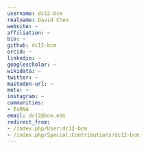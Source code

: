 ```yaml
---
username: dc12-bcm
realname: David Chen
website: ~
affiliation: ~
bio: ~
github: dc12-bcm
orcid: ~
linkedin: ~
googlescholar: ~
wikidata: ~
twitter: ~
mastodon-url: ~
meta: ~
instagram: ~
communities:
- ExRNA
email: dc12@bcm.edu
redirect_from:
- /index.php/User:dc12-bcm
- /index.php/Special:Contributions/dc12-bcm
---
```

